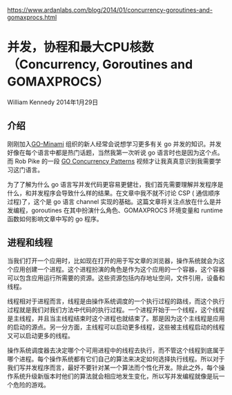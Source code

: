 
https://www.ardanlabs.com/blog/2014/01/concurrency-goroutines-and-gomaxprocs.html

# 并发，协程和最大CPU核数（Concurrency, Goroutines and GOMAXPROCS）

William Kennedy 2014年1月29日

## 介绍

刚刚加入[GO-Minami](http://www.meetup.com/Go-Miami/) 组织的新人经常会说想学习更多有关 go 并发的知识。并发好像在每个语言中都是热门话题，当然我第一次听说 go 语言时也是因为这个点。而 Rob Pike 的一段 [GO Concurrency Patterns](http://www.youtube.com/watch?v=f6kdp27TYZs) 视频才让我真真意识到我需要学习这门语言。

为了了解为什么 go 语言写并发代码更容易更健壮，我们首先需要理解并发程序是什么，和并发程序会导致什么样的结果。在文章中我不就不讨论 CSP (
通信顺序过程)了，这个是 go 语言 channel 实现的基础。这篇文章将关注点放在什么是并发编程，goroutines 在其中扮演什么角色、GOMAXPROCS 环境变量和 runtime 函数如何影响文章中写的 go 程序。

## 进程和线程

当我们打开一个应用时，比如现在打开的用于写文章的浏览器，操作系统就会为这个应用创建一个进程。这个进程扮演的角色是作为这个应用的一个容器，这个容器可以包含应用运行所需要的资源。这些资源包括内存地址空间，文件引用，设备和线程。

线程相对于进程而言，线程是由操作系统调度的一个执行过程的路线，而这个执行过程就是我们对我们方法中代码的执行过程。一个进程开始于一个线程，这个线程是主线程，并且当主线程结束时这个进程也就结束了。那是因为这个主线程是应用的启动的源点。另一分方面，主线程可以启动更多线程，这些被主线程启动的线程又可以启动更多的线程。

操作系统调度器去决定哪个个可用进程中的线程去执行，而不管这个线程到底属于哪个进程。每个操作系统都有它们自己的算法来决定如何选择执行线程。所以对于我们写并发程序而言，最好不要针对某一个算法而个性化开发。除此之外，每个操作系统升级新版本时他们的算法就会相应地发生变化，所以写并发编程就像是玩一个危险的游戏。

